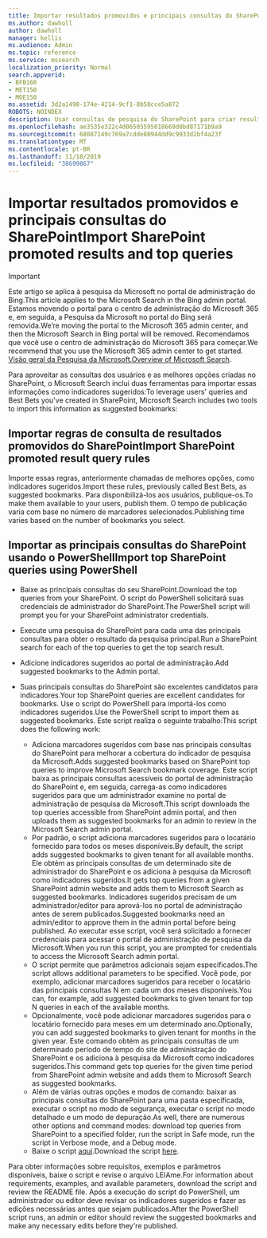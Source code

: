 ```yaml
---
title: Importar resultados promovidos e principais consultas do SharePoint
ms.author: dawholl
author: dawholl
manager: kellis
ms.audience: Admin
ms.topic: reference
ms.service: mssearch
localization_priority: Normal
search.appverid:
- BFB160
- MET150
- MOE150
ms.assetid: 3d2a1498-174e-4214-9cf1-8b58cce5a872
ROBOTS: NOINDEX
description: Usar consultas de pesquisa do SharePoint para criar resultados de trabalho para o Microsoft Search
ms.openlocfilehash: ae3535e322c4d06505595018669d8bd87171b9a9
ms.sourcegitcommit: 68087149c769a7cdde80944dd9c9933d2bf4a23f
ms.translationtype: MT
ms.contentlocale: pt-BR
ms.lasthandoff: 11/18/2019
ms.locfileid: "38699867"
---
```

# <a name="import-sharepoint-promoted-results-and-top-queries"></a><span data-ttu-id="70a77-103">Importar resultados promovidos e principais consultas do SharePoint</span><span class="sxs-lookup"><span data-stu-id="70a77-103">Import SharePoint promoted results and top queries</span></span>

> [!IMPORTANT]
> <span data-ttu-id="70a77-104">Este artigo se aplica à pesquisa da Microsoft no portal de administração do Bing.</span><span class="sxs-lookup"><span data-stu-id="70a77-104">This article applies to the Microsoft Search in the Bing admin portal.</span></span> <span data-ttu-id="70a77-105">Estamos movendo o portal para o centro de administração do Microsoft 365 e, em seguida, a Pesquisa da Microsoft no portal do Bing será removida.</span><span class="sxs-lookup"><span data-stu-id="70a77-105">We’re moving the portal to the Microsoft 365 admin center, and then the Microsoft Search in Bing portal will be removed.</span></span> <span data-ttu-id="70a77-106">Recomendamos que você use o centro de administração do Microsoft 365 para começar.</span><span class="sxs-lookup"><span data-stu-id="70a77-106">We recommend that you use the Microsoft 365 admin center to get started.</span></span> <span data-ttu-id="70a77-107">[Visão geral da Pesquisa da Microsoft.](overview-microsoft-search.md)</span><span class="sxs-lookup"><span data-stu-id="70a77-107">[Overview of Microsoft Search](overview-microsoft-search.md).</span></span>
    
<span data-ttu-id="70a77-108">Para aproveitar as consultas dos usuários e as melhores opções criadas no SharePoint, o Microsoft Search inclui duas ferramentas para importar essas informações como indicadores sugeridos:</span><span class="sxs-lookup"><span data-stu-id="70a77-108">To leverage users' queries and Best Bets you've created in SharePoint, Microsoft Search includes two tools to import this information as suggested bookmarks:</span></span> 
  
## <a name="import-sharepoint-promoted-result-query-rules"></a><span data-ttu-id="70a77-109">Importar regras de consulta de resultados promovidos do SharePoint</span><span class="sxs-lookup"><span data-stu-id="70a77-109">Import SharePoint promoted result query rules</span></span>

<span data-ttu-id="70a77-110">Importe essas regras, anteriormente chamadas de melhores opções, como indicadores sugeridos.</span><span class="sxs-lookup"><span data-stu-id="70a77-110">Import these rules, previously called Best Bets, as suggested bookmarks.</span></span> <span data-ttu-id="70a77-111">Para disponibilizá-los aos usuários, publique-os.</span><span class="sxs-lookup"><span data-stu-id="70a77-111">To make them available to your users, publish them.</span></span> <span data-ttu-id="70a77-112">O tempo de publicação varia com base no número de marcadores selecionados.</span><span class="sxs-lookup"><span data-stu-id="70a77-112">Publishing time varies based on the number of bookmarks you select.</span></span>
  
## <a name="import-top-sharepoint-queries-using-powershell"></a><span data-ttu-id="70a77-113">Importar as principais consultas do SharePoint usando o PowerShell</span><span class="sxs-lookup"><span data-stu-id="70a77-113">Import top SharePoint queries using PowerShell</span></span>

- <span data-ttu-id="70a77-114">Baixe as principais consultas do seu SharePoint.</span><span class="sxs-lookup"><span data-stu-id="70a77-114">Download the top queries from your SharePoint.</span></span> <span data-ttu-id="70a77-115">O script do PowerShell solicitará suas credenciais de administrador do SharePoint.</span><span class="sxs-lookup"><span data-stu-id="70a77-115">The PowerShell script will prompt you for your SharePoint administrator credentials.</span></span>
    
- <span data-ttu-id="70a77-116">Execute uma pesquisa do SharePoint para cada uma das principais consultas para obter o resultado da pesquisa principal.</span><span class="sxs-lookup"><span data-stu-id="70a77-116">Run a SharePoint search for each of the top queries to get the top search result.</span></span>
    
- <span data-ttu-id="70a77-117">Adicione indicadores sugeridos ao portal de administração.</span><span class="sxs-lookup"><span data-stu-id="70a77-117">Add suggested bookmarks to the Admin portal.</span></span>
    
- <span data-ttu-id="70a77-118">Suas principais consultas do SharePoint são excelentes candidatos para indicadores.</span><span class="sxs-lookup"><span data-stu-id="70a77-118">Your top SharePoint queries are excellent candidates for bookmarks.</span></span> <span data-ttu-id="70a77-119">Use o script do PowerShell para importá-los como indicadores sugeridos.</span><span class="sxs-lookup"><span data-stu-id="70a77-119">Use the PowerShell script to import them as suggested bookmarks.</span></span> <span data-ttu-id="70a77-120">Este script realiza o seguinte trabalho:</span><span class="sxs-lookup"><span data-stu-id="70a77-120">This script does the following work:</span></span>
    - <span data-ttu-id="70a77-121">Adiciona marcadores sugeridos com base nas principais consultas do SharePoint para melhorar a cobertura do indicador de pesquisa da Microsoft.</span><span class="sxs-lookup"><span data-stu-id="70a77-121">Adds suggested bookmarks based on SharePoint top queries to improve Microsoft Search bookmark coverage.</span></span> <span data-ttu-id="70a77-122">Este script baixa as principais consultas acessíveis do portal de administração do SharePoint e, em seguida, carrega-as como indicadores sugeridos para que um administrador examine no portal de administração de pesquisa da Microsoft.</span><span class="sxs-lookup"><span data-stu-id="70a77-122">This script downloads the top queries accessible from SharePoint admin portal, and then uploads them as suggested bookmarks for an admin to review in the Microsoft Search admin portal.</span></span>
    - <span data-ttu-id="70a77-123">Por padrão, o script adiciona marcadores sugeridos para o locatário fornecido para todos os meses disponíveis.</span><span class="sxs-lookup"><span data-stu-id="70a77-123">By default, the script adds suggested bookmarks to given tenant for all available months.</span></span> <span data-ttu-id="70a77-124">Ele obtém as principais consultas de um determinado site de administrador do SharePoint e os adiciona à pesquisa da Microsoft como indicadores sugeridos.</span><span class="sxs-lookup"><span data-stu-id="70a77-124">It gets top queries from a given SharePoint admin website and adds them to Microsoft Search as suggested bookmarks.</span></span> <span data-ttu-id="70a77-125">Indicadores sugeridos precisam de um administrador/editor para aprová-los no portal de administração antes de serem publicados.</span><span class="sxs-lookup"><span data-stu-id="70a77-125">Suggested bookmarks need an admin/editor to approve them in the admin portal before being published.</span></span> <span data-ttu-id="70a77-126">Ao executar esse script, você será solicitado a fornecer credenciais para acessar o portal de administração de pesquisa da Microsoft.</span><span class="sxs-lookup"><span data-stu-id="70a77-126">When you run this script, you are prompted for credentials to access the Microsoft Search admin portal.</span></span>
    - <span data-ttu-id="70a77-127">O script permite que parâmetros adicionais sejam especificados.</span><span class="sxs-lookup"><span data-stu-id="70a77-127">The script allows additional parameters to be specified.</span></span> <span data-ttu-id="70a77-128">Você pode, por exemplo, adicionar marcadores sugeridos para receber o locatário das principais consultas N em cada um dos meses disponíveis.</span><span class="sxs-lookup"><span data-stu-id="70a77-128">You can, for example, add suggested bookmarks to given tenant for top N queries in each of the available months.</span></span>
    - <span data-ttu-id="70a77-129">Opcionalmente, você pode adicionar marcadores sugeridos para o locatário fornecido para meses em um determinado ano.</span><span class="sxs-lookup"><span data-stu-id="70a77-129">Optionally, you can add suggested bookmarks to given tenant for months in the given year.</span></span> <span data-ttu-id="70a77-130">Este comando obtém as principais consultas de um determinado período de tempo do site de administração do SharePoint e os adiciona à pesquisa da Microsoft como indicadores sugeridos.</span><span class="sxs-lookup"><span data-stu-id="70a77-130">This command gets top queries for the given time period from SharePoint admin website and adds them to Microsoft Search as suggested bookmarks.</span></span>
    - <span data-ttu-id="70a77-131">Além de várias outras opções e modos de comando: baixar as principais consultas do SharePoint para uma pasta especificada, executar o script no modo de segurança, executar o script no modo detalhado e um modo de depuração.</span><span class="sxs-lookup"><span data-stu-id="70a77-131">As well, there are numerous other options and command modes: download top queries from SharePoint to a specified folder, run the script in Safe mode, run the script in Verbose mode, and a Debug mode.</span></span>
    - <span data-ttu-id="70a77-132">Baixe o script [aqui](https://www.bingforbusiness.com/distribution/SharepointTopQueryBookmarks.zip).</span><span class="sxs-lookup"><span data-stu-id="70a77-132">Download the script [here](https://www.bingforbusiness.com/distribution/SharepointTopQueryBookmarks.zip).</span></span> 

<span data-ttu-id="70a77-133">Para obter informações sobre requisitos, exemplos e parâmetros disponíveis, baixe o script e revise o arquivo LEIAme.</span><span class="sxs-lookup"><span data-stu-id="70a77-133">For information about requirements, examples, and available parameters, download the script and review the README file.</span></span> <span data-ttu-id="70a77-134">Após a execução do script do PowerShell, um administrador ou editor deve revisar os indicadores sugeridos e fazer as edições necessárias antes que sejam publicados.</span><span class="sxs-lookup"><span data-stu-id="70a77-134">After the PowerShell script runs, an admin or editor should review the suggested bookmarks and make any necessary edits before they're published.</span></span>